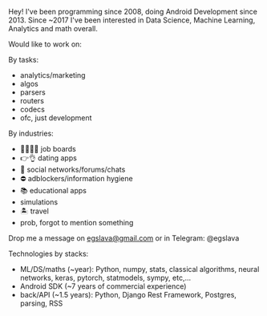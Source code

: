 Hey! I've been programming since 2008, doing Android Development since 2013. 
Since ~2017 I've been interested in Data Science, Machine Learning, Analytics and math overall. 

Would like to work on:

By tasks:
- analytics/marketing
- algos
- parsers
- routers
- codecs
- ofc, just development

By industries:
- 👩‍💼👨‍💼 job boards
- 👉👌 dating apps 
- 💬 social networks/forums/chats
- ⛔️ adblockers/information hygiene
- 📚 educational apps
- simulations
- 🏝 travel
- prob, forgot to mention something


Drop me a message on egslava@gmail.com or in Telegram: @egslava

Technologies by stacks:
- ML/DS/maths (~year): Python, numpy, stats, classical algorithms, neural networks, keras, pytorch, statmodels, sympy, etc,...
- Android SDK (~7 years of commercial experience)
- back/API (~1.5 years): Python, Django Rest Framework, Postgres, parsing, RSS
